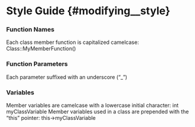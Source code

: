 Style Guide {#modifying__style}
==

### Function Names

Each class member function is capitalized camelcase: Class::MyMemberFunction()

### Function Parameters

Each parameter suffixed with an underscore (“_”)

### Variables

Member variables are camelcase with a lowercase initial character: int myClassVariable
Member variables used in a class are prepended with the “this” pointer: this->myClassVariable



